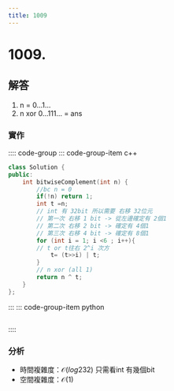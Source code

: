 ```yaml
---
title: 1009
---
```


# 1009.  
## 解答
1. n = 0...1...  
2. n xor 0...111... = ans
### 實作

:::: code-group
::: code-group-item c++

``` cpp
class Solution {
public:
    int bitwiseComplement(int n) {
        //bc n = 0
        if(!n) return 1;
        int t =n;
        // int 有 32bit 所以需要 右移 32位元
        // 第一次 右移 1 bit -> 從左邊確定有 2個1
        // 第二次 右移 2 bit -> 確定有 4個1
        // 第三次 右移 4 bit -> 確定有 8個1
        for (int i = 1; i <6 ; i++){
        // t or t往右 2^i 次方
            t= (t>>i) | t;
        }
        // n xor (all 1)
        return n ^ t;
    }
};

```

:::
::: code-group-item python

``` python

```
::::

### 分析
- 時間複雜度：$\mathcal{O}(log{2}{32})$
只需看int 有幾個bit   
- 空間複雜度：$\mathcal{O}(1)$
